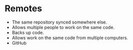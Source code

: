 # Remotes

- The same repository synced somewhere else.
- Allows multiple people to work on the same code.
- Backs up code.
- Allows work on the same code from multiple computers.
- GitHub
